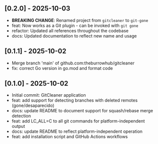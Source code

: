 ## [0.2.0] - 2025-10-03

- **BREAKING CHANGE**: Renamed project from `gitcleaner` to `git-gone`
- feat: Now works as a Git plugin - can be invoked with `git gone`
- refactor: Updated all references throughout the codebase
- docs: Updated documentation to reflect new name and usage

## [0.1.1] - 2025-10-02

- Merge branch 'main' of github.com:theburrowhub/gitcleaner
- fix: correct Go version in go.mod and format code

## [0.1.0] - 2025-10-02

- Initial commit: GitCleaner application
- feat: add support for detecting branches with deleted remotes (gone/desaparecido)
- docs: update README to document support for squash/rebase merge detection
- feat: add LC_ALL=C to all git commands for platform-independent output
- docs: update README to reflect platform-independent operation
- feat: add installation script and GitHub Actions workflows

